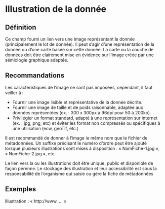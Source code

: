 
<!-- Begin @dataBrowseGraphics.md -->

# Illustration de la donnée

## Définition

Ce champ fourni un lien vers une image représentant la donnée (principalement le lot de donnée).
Il peut s’agir d’une représentation de la donnée ou d’une carte basée sur cette donnée. La carte ou la couche de données doit être clairement mise en évidence sur l’image créée par une sémiologie graphique adaptée.

## Recommandations

Les caractéristiques de l’image ne sont pas imposées, cependant, il faut veiller à :
- Fournir une image lisible et représentative de la donnée décrite.
- Fournir une image de taille et de poids raisonnable, adaptée aux données représentées (ex. : 300 x 300px à 96dpi pour 50 à 200ko).
- Privilégier un format standard, adapté à une représentation sur internet (ex. : jpg, png, etc) et éviter les format non compressés ou spécifiques à une utilisation (ecw, geoTif, etc.)

Il est recommandé de donner à l’image le même nom que le fichier de métadonnées. Un suffixe précisant le numéro d’ordre peut être ajouté lorsque plusieurs illustrations sont mises à disposition : « NomFiche-1.jpg », « NomFiche-2.jpg », etc.

Le lien vers la ou les illustrations doit être unique, public et disponible de façon pérenne.
Le stockage des illustration et leur accessibilité est sous la responsabilité de l’organisme qui saisie ou gère la fiche de métadonnées

## Exemples

Illustration : « http://www. ... »

<!-- End @dataBrowseGraphics.md -->

